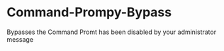 # Command-Prompy-Bypass

Bypasses the Command Promt has been disabled by your administrator message

